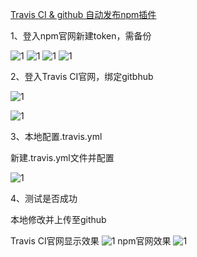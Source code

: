 [Travis CI & github 自动发布npm插件](/static/TravisCI.MD)

1、登入npm官网新建token，需备份

![1](/static/img2/1.jpg)
![1](/static/img2/2.jpg)
![1](/static/img2/3.jpg)
![1](/static/img2/4.jpg)

2、登入Travis CI官网，绑定gitbhub

![1](/static/img2/5.jpg)


![1](/static/img2/6.jpg)

3、本地配置.travis.yml

新建.travis.yml文件并配置

![1](/static/img2/7.jpg)

4、测试是否成功

本地修改并上传至github

Travis CI官网显示效果
![1](/static/img2/8.jpg)
npm官网效果
![1](/static/img2/9.jpg)